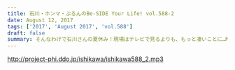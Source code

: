 ```yaml
---
title: 石川・ホンマ・ぶるんのBe-SIDE Your Life! vol.588-2
date: August 12, 2017
tags: ['2017', 'August 2017', 'vol.588']
draft: false
summary: そんなわけで石川さんの夏休み！現場はテレビで見るよりも、もっと凄いことに…MIURA
---
```


http://project-phi.ddo.jp/ishikawa/ishikawa588_2.mp3